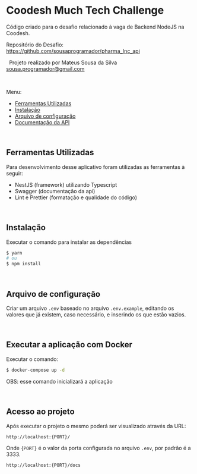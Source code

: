 # Coodesh Much Tech Challenge

Código criado para o desafio relacionado à vaga de Backend NodeJS na Coodesh.

Repositório do Desafio: https://github.com/sousaprogramador/pharma_Inc_api

&nbsp;
Projeto realizado por Mateus Sousa da Silva [sousa.programador@gmail.com](mailto:sousa.programador@gmail.com)

&nbsp;

Menu:

- [Ferramentas Utilizadas](#ferramentas-utilizadas)
- [Instalação](#instalação)
- [Arquivo de configuração](#arquivo-de-configuração)
- [Documentação da API](#documentação-da-api)

&nbsp;

## Ferramentas Utilizadas

Para desenvolvimento desse aplicativo foram utilizadas as ferramentas à seguir:

- NestJS (framework) utilizando Typescript
- Swagger (documentação da api)
- Lint e Prettier (formatação e qualidade do código)

&nbsp;

## Instalação

Executar o comando para instalar as dependências

```bash
$ yarn
# ou
$ npm install
```

&nbsp;

## Arquivo de configuração

Criar um arquivo `.env` baseado no arquivo `.env.example`, editando os valores que já existem, caso necessário, e inserindo os que estão vazios.

&nbsp;

## Executar a aplicação com Docker

Executar o comando:

```bash
$ docker-compose up -d 
```

OBS: esse comando inicializará a aplicação

&nbsp;

## Acesso ao projeto

Após executar o projeto o mesmo poderá ser visualizado através da URL:

`http://localhost:{PORT}/`

Onde `{PORT}` é o valor da porta configurada no arquivo `.env`, por padrão é a 3333.

`http://localhost:{PORT}/docs`

&nbsp;



